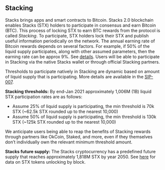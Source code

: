 ## Stacking

Stacks brings apps and smart contracts to Bitcoin. Stacks 2.0 blockchain enables Stacks (STX) holders to participate in consensus and earn Bitcoin (BTC). This process of locking STX to earn BTC rewards from the protocol is called *Stacking*. To participate, STX holders lock their STX and publish useful information periodically on the network. The annual earning rate of Bitcoin rewards depends on several factors. For example, if 50% of the liquid supply participates, along with other assumed parameters, then the earning rate can be approx 9%. See [details](https://blog.blockstack.org/stacking-earnings-model/). Users will be able to participate in Stacking via the native Stacks wallet or through official Stacking partners. 

Thresholds to participate natively in Stacking are dynamic based on amount of liquid supply that is participating. More details are available in the [SIP-007](https://github.com/blockstack/stacks-blockchain/blob/master/sip/sip-007-stacking-consensus.md).  

**Stacking thresholds:** 
By end-Jan 2021 approximately 1,006M (1B) liquid STX participation rates are as follows: 
- Assume 25% of liquid supply is participating, the min threshold is 70k STX (~62.5k STX rounded up to the nearest 10,000)
- Assume 50% of liquid supply is participating, the min threshold is 130k STX (~125k STX rounded up to the nearest 10,000)

We anticipate users being able to reap the benefits of Stacking rewards through partners like OkCoin, Staked, and more, even if they themselves don’t individually own the relevant minimum threshold amount.

**Stacks future supply:** 
The Stacks cryptocurrency has a predefined future supply that reaches approximately 1,818M STX by year 2050. See [here](https://github.com/zone117x/stx-supply-schedule/blob/master/supply.csv) for data on STX tokens unlocking by block. 



